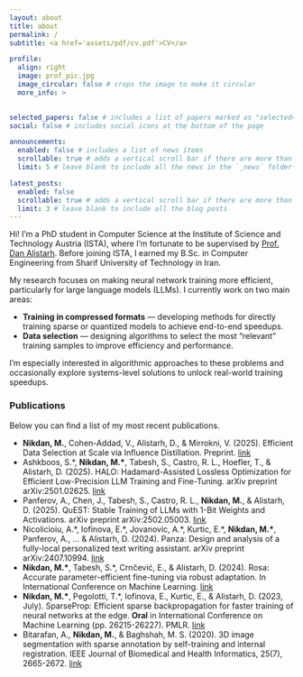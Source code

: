 ```yaml
---
layout: about
title: about
permalink: /
subtitle: <a href='assets/pdf/cv.pdf'>CV</a>

profile:
  align: right
  image: prof_pic.jpg
  image_circular: false # crops the image to make it circular
  more_info: >
    

selected_papers: false # includes a list of papers marked as "selected={true}"
social: false # includes social icons at the bottom of the page

announcements:
  enabled: false # includes a list of news items
  scrollable: true # adds a vertical scroll bar if there are more than 3 news items
  limit: 5 # leave blank to include all the news in the `_news` folder

latest_posts:
  enabled: false
  scrollable: true # adds a vertical scroll bar if there are more than 3 new posts items
  limit: 3 # leave blank to include all the blog posts
---
```


Hi! I’m a PhD student in Computer Science at the Institute of Science and Technology Austria (ISTA), where I’m fortunate to be supervised by [Prof. Dan Alistarh](https://daslab.pages.ista.ac.at/). Before joining ISTA, I earned my B.Sc. in Computer Engineering from Sharif University of Technology in Iran.

My research focuses on making neural network training more efficient, particularly for large language models (LLMs). I currently work on two main areas:

- **Training in compressed formats** — developing methods for directly training sparse or quantized models to achieve end-to-end speedups.
- **Data selection** — designing algorithms to select the most “relevant” training samples to improve efficiency and performance.

I’m especially interested in algorithmic approaches to these problems and occasionally explore systems-level solutions to unlock real-world training speedups.

### Publications

Below you can find a list of my most recent publications.
- **Nikdan, M.**, Cohen-Addad, V., Alistarh, D., & Mirrokni, V. (2025). Efficient Data Selection at Scale via Influence Distillation. Preprint. [link](assets/pdf/influence_distillation.pdf)
- Ashkboos, S.\*, **Nikdan, M.\***, Tabesh, S., Castro, R. L., Hoefler, T., & Alistarh, D. (2025). HALO: Hadamard-Assisted Lossless Optimization for Efficient Low-Precision LLM Training and Fine-Tuning. arXiv preprint arXiv:2501.02625. [link](https://arxiv.org/pdf/2501.02625)
- Panferov, A., Chen, J., Tabesh, S., Castro, R. L., **Nikdan, M.**, & Alistarh, D. (2025). QuEST: Stable Training of LLMs with 1-Bit Weights and Activations. arXiv preprint arXiv:2502.05003. [link](https://arxiv.org/pdf/2502.05003)
- Nicolicioiu, A.\*, Iofinova, E.\*, Jovanovic, A.\*, Kurtic, E.\*, **Nikdan, M.\***, Panferov, A., ... & Alistarh, D. (2024). Panza: Design and analysis of a fully-local personalized text writing assistant. arXiv preprint arXiv:2407.10994. [link](https://arxiv.org/pdf/2407.10994)
- **Nikdan, M.\***, Tabesh, S.\*, Crnčević, E., & Alistarh, D. (2024). Rosa: Accurate parameter-efficient fine-tuning via robust adaptation. In International Conference on Machine Learning. [link](https://arxiv.org/pdf/2401.04679)
- **Nikdan, M.\***, Pegolotti, T.\*, Iofinova, E., Kurtic, E., & Alistarh, D. (2023, July). SparseProp: Efficient sparse backpropagation for faster training of neural networks at the edge. **Oral** in International Conference on Machine Learning (pp. 26215-26227). PMLR. [link](https://proceedings.mlr.press/v202/nikdan23a/nikdan23a.pdf)
- Bitarafan, A., **Nikdan, M.**, & Baghshah, M. S. (2020). 3D image segmentation with sparse annotation by self-training and internal registration. IEEE Journal of Biomedical and Health Informatics, 25(7), 2665-2672. [link](https://ieeexplore.ieee.org/document/9264631)
